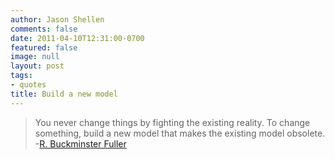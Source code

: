```yaml
---
author: Jason Shellen
comments: false
date: 2011-04-10T12:31:00-0700
featured: false
image: null
layout: post
tags:
- quotes
title: Build a new model
---
```


> You never change things by fighting the existing reality. To change something, build a new model that makes the existing model obsolete. -[R. Buckminster Fuller](https://en.wikipedia.org/wiki/Buckminster_Fuller "R. Buckminster Fuller")
